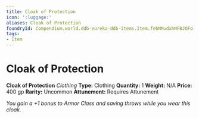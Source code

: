 ```yaml
---
title: Cloak of Protection
icon: ':luggage:'
aliases: Cloak of Protection
foundryId: Compendium.world.ddb-eureka-ddb-items.Item.febMMudxhMFBJOFo
tags:
- Item
---
```


# Cloak of Protection

**Cloak of Protection**
_Clothing_
**Type:** Clothing
**Quantity:** 1
**Weight:** N/A
**Price:** 400 gp
**Rarity:** Uncommon
**Attunement:** Requires Attunement

*You gain a +1 bonus to Armor Class and saving throws while you wear this cloak.*